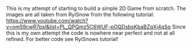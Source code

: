 This is my attempt of starting to build a simple 2D Game from scratch. The images are all taken from RyiSnow from the following tutorial: https://www.youtube.com/watch?v=om59cwR7psI&list=PL_QPQmz5C6WUF-pOQDsbsKbaBZqXj4qSq
Since this is my own attempt the code is nowhere near perfect and not at all refined. For better code see RyiSnows tutorial!
